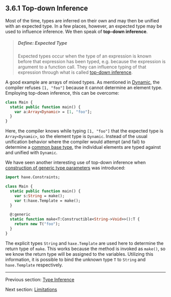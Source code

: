 ## 3.6.1 Top-down Inference

Most of the time, types are inferred on their own and may then be unified with an expected type. In a few places, however, an expected type may be used to influence inference. We then speak of **top-down inference**.

> ##### Define: Expected Type
>
> Expected types occur when the type of an expression is known before that expression has been typed, e.g. because the expression is argument to a function call. They can influence typing of that expression through what is called [top-down inference](type-system-top-down-inference.md).

A good example are arrays of mixed types. As mentioned in [Dynamic](types-dynamic.md), the compiler refuses `[1, "foo"]` because it cannot determine an element type. Employing top-down inference, this can be overcome:

```haxe
class Main {
  static public function main() {
    var a:Array<Dynamic> = [1, "foo"];
  }
}
```

Here, the compiler knows while typing `[1, "foo"]` that the expected type is `Array<Dynamic>`, so the element type is `Dynamic`. Instead of the usual unification behavior where the compiler would attempt (and fail) to determine a [common base type](type-system-unification-common-base-type.md), the individual elements are typed against and unified with `Dynamic`.

We have seen another interesting use of top-down inference when [construction of generic type parameters](type-system-generic-type-parameter-construction.md) was introduced:

```haxe
import haxe.Constraints;

class Main {
  static public function main() {
    var s:String = make();
    var t:haxe.Template = make();
  }

  @:generic
  static function make<T:Constructible<String->Void>>():T {
    return new T("foo");
  }
}

```

The explicit types `String` and `haxe.Template` are used here to determine the return type of `make`. This works because the method is invoked as `make()`, so we know the return type will be assigned to the variables. Utilizing this information, it is possible to bind the unknown type `T` to `String` and `haxe.Template` respectively.

---

Previous section: [Type Inference](type-system-type-inference.md)

Next section: [Limitations](type-system-inference-limitations.md)